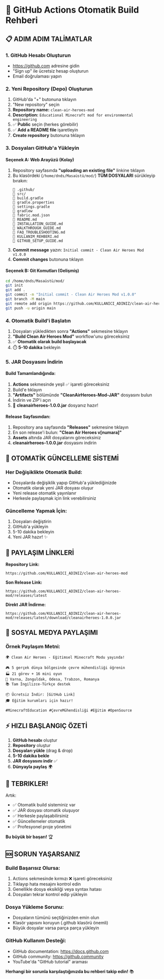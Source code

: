 # 🚀 GitHub Actions Otomatik Build Rehberi

## 📋 **ADIM ADIM TALİMATLAR**

### **1. GitHub Hesabı Oluşturun**
- https://github.com adresine gidin
- "Sign up" ile ücretsiz hesap oluşturun
- Email doğrulaması yapın

### **2. Yeni Repository (Depo) Oluşturun**
1. GitHub'da "+" butonuna tıklayın
2. "New repository" seçin
3. **Repository name:** `clean-air-heroes-mod`
4. **Description:** `Educational Minecraft mod for environmental engineering`
5. ✅ **Public** seçin (herkes görebilir)
6. ✅ **Add a README file** işaretleyin
7. **Create repository** butonuna tıklayın

### **3. Dosyaları GitHub'a Yükleyin**

#### **Seçenek A: Web Arayüzü (Kolay)**
1. Repository sayfasında **"uploading an existing file"** linkine tıklayın
2. Bu klasördeki (`/home/dnds/Masaüstü/mod/`) **TÜM DOSYALARI** sürükleyip bırakın:
   ```
   📁 .github/
   📁 src/
   📄 build.gradle
   📄 gradle.properties
   📄 settings.gradle
   📄 gradlew
   📄 fabric.mod.json
   📄 README.md
   📄 INSTALLATION_GUIDE.md
   📄 WALKTHROUGH_GUIDE.md
   📄 FAQ_TROUBLESHOOTING.md
   📄 KULLANIM_REHBERI.md
   📄 GITHUB_SETUP_GUIDE.md
   ```
3. **Commit message** yazın: `Initial commit - Clean Air Heroes Mod v1.0.0`
4. **Commit changes** butonuna tıklayın

#### **Seçenek B: Git Komutları (Gelişmiş)**
```bash
cd /home/dnds/Masaüstü/mod/
git init
git add .
git commit -m "Initial commit - Clean Air Heroes Mod v1.0.0"
git branch -M main
git remote add origin https://github.com/KULLANICI_ADINIZ/clean-air-heroes-mod.git
git push -u origin main
```

### **4. Otomatik Build'i Başlatın**
1. Dosyaları yükledikten sonra **"Actions"** sekmesine tıklayın
2. **"Build Clean Air Heroes Mod"** workflow'unu göreceksiniz
3. ✅ **Otomatik olarak build başlayacak**
4. ⏱️ **5-10 dakika** bekleyin

### **5. JAR Dosyasını İndirin**

#### **Build Tamamlandığında:**
1. **Actions** sekmesinde yeşil ✅ işareti göreceksiniz
2. Build'e tıklayın
3. **"Artifacts"** bölümünde **"CleanAirHeroes-Mod-JAR"** dosyasını bulun
4. İndirin ve ZIP'i açın
5. 🎉 **cleanairheroes-1.0.0.jar** dosyanız hazır!

#### **Release Sayfasından:**
1. Repository ana sayfasında **"Releases"** sekmesine tıklayın
2. En son release'i bulun: **"Clean Air Heroes v[numara]"**
3. **Assets** altında JAR dosyalarını göreceksiniz
4. **cleanairheroes-1.0.0.jar** dosyasını indirin

## 🔄 **OTOMATİK GÜNCELLEME SİSTEMİ**

### **Her Değişiklikte Otomatik Build:**
- Dosyalarda değişiklik yapıp GitHub'a yüklediğinizde
- Otomatik olarak yeni JAR dosyası oluşur
- Yeni release otomatik yayınlanır
- Herkesle paylaşmak için link verebilirsiniz

### **Güncelleme Yapmak İçin:**
1. Dosyaları değiştirin
2. GitHub'a yükleyin  
3. 5-10 dakika bekleyin
4. Yeni JAR hazır! ✨

## 🎯 **PAYLAŞIM LİNKLERİ**

**Repository Link:** 
```
https://github.com/KULLANICI_ADINIZ/clean-air-heroes-mod
```

**Son Release Link:**
```
https://github.com/KULLANICI_ADINIZ/clean-air-heroes-mod/releases/latest
```

**Direkt JAR İndirme:**
```
https://github.com/KULLANICI_ADINIZ/clean-air-heroes-mod/releases/latest/download/cleanairheroes-1.0.0.jar
```

## 📱 **SOSYAL MEDYA PAYLAŞIMI**

### **Örnek Paylaşım Metni:**
```
🌍 Clean Air Heroes - Eğitimsel Minecraft Modu yayında!

🎮 5 gerçek dünya bölgesinde çevre mühendisliği öğrenin
🏭 21 görev + 16 mini oyun
🌱 Varna, Zonguldak, Odesa, Trabzon, Romanya
📚 Tam İngilizce-Türkçe destek

📦 Ücretsiz İndir: [GitHub Link]
🎓 Eğitim kurumları için hazır!

#MinecraftEducation #ÇevreMühendisliği #Eğitim #OpenSource
```

## ⚡ **HIZLI BAŞLANGIÇ ÖZETİ**

1. **GitHub hesabı** oluştur
2. **Repository** oluştur  
3. **Dosyaları yükle** (drag & drop)
4. **5-10 dakika bekle**
5. **JAR dosyasını indir** ✅
6. **Dünyayla paylaş** 🌍

## 🎉 **TEBRIKLER!**

Artık:
- ✅ Otomatik build sisteminiz var
- ✅ JAR dosyası otomatik oluşuyor  
- ✅ Herkesle paylaşabilirsiniz
- ✅ Güncellemeler otomatik
- ✅ Profesyonel proje yönetimi

**Bu büyük bir başarı!** 🏆

## 🆘 **SORUN YAŞARSANIZ**

### **Build Başarısız Olursa:**
1. Actions sekmesinde kırmızı ❌ işareti göreceksiniz
2. Tıklayıp hata mesajını kontrol edin
3. Genellikle dosya eksikliği veya syntax hatası
4. Dosyaları tekrar kontrol edip yükleyin

### **Dosya Yükleme Sorunu:**
- Dosyaların tümünü seçtiğinizden emin olun
- Klasör yapısını koruyun (.github klasörü önemli)
- Büyük dosyalar varsa parça parça yükleyin

### **GitHub Kullanım Desteği:**
- GitHub documentation: https://docs.github.com
- GitHub community: https://github.community
- YouTube'da "GitHub tutorial" araması

**Herhangi bir sorunla karşılaştığınızda bu rehberi takip edin!** 📚